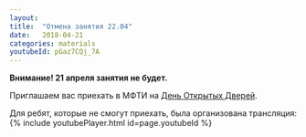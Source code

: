 ```yaml
---
layout: 
title:  "Отмена занятия 22.04"
date:   2018-04-21
categories: materials 
youtubeId: pGaz7CQj_7A
---
```


**Внимание! 21 апреля занятия не будет.**

 Приглашаем вас приехать в МФТИ на [День Открытых Дверей](https://mipt.ru/news/na_fiztekhe_sostoitsya_den_otkrytykh_dverey).

Для ребят, которые не смогут приехать, была организована трансляция: {% include youtubePlayer.html id=page.youtubeId %}
